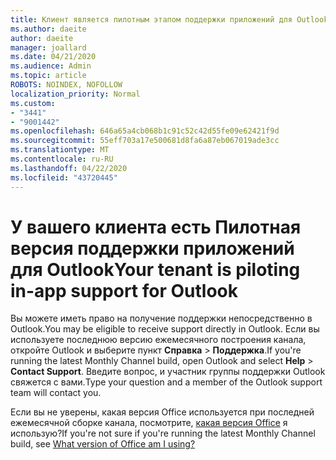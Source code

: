 ```yaml
---
title: Клиент является пилотным этапом поддержки приложений для Outlook
ms.author: daeite
author: daeite
manager: joallard
ms.date: 04/21/2020
ms.audience: Admin
ms.topic: article
ROBOTS: NOINDEX, NOFOLLOW
localization_priority: Normal
ms.custom:
- "3441"
- "9001442"
ms.openlocfilehash: 646a65a4cb068b1c91c52c42d55fe09e62421f9d
ms.sourcegitcommit: 55eff703a17e500681d8fa6a87eb067019ade3cc
ms.translationtype: MT
ms.contentlocale: ru-RU
ms.lasthandoff: 04/22/2020
ms.locfileid: "43720445"
---
```

# <a name="your-tenant-is-piloting-in-app-support-for-outlook"></a><span data-ttu-id="28536-102">У вашего клиента есть Пилотная версия поддержки приложений для Outlook</span><span class="sxs-lookup"><span data-stu-id="28536-102">Your tenant is piloting in-app support for Outlook</span></span>

<span data-ttu-id="28536-103">Вы можете иметь право на получение поддержки непосредственно в Outlook.</span><span class="sxs-lookup"><span data-stu-id="28536-103">You may be eligible to receive support directly in Outlook.</span></span> <span data-ttu-id="28536-104">Если вы используете последнюю версию ежемесячного построения канала, откройте Outlook и выберите пункт **Справка** > **Поддержка**.</span><span class="sxs-lookup"><span data-stu-id="28536-104">If you're running the latest Monthly Channel build, open Outlook and select **Help** > **Contact Support**.</span></span> <span data-ttu-id="28536-105">Введите вопрос, и участник группы поддержки Outlook свяжется с вами.</span><span class="sxs-lookup"><span data-stu-id="28536-105">Type your question and a member of the Outlook support team will contact you.</span></span>

<span data-ttu-id="28536-106">Если вы не уверены, какая версия Office используется при последней ежемесячной сборке канала, посмотрите, [какая версия Office](https://support.office.com/article/932788B8-A3CE-44BF-BB09-E334518B8B19) я использую?</span><span class="sxs-lookup"><span data-stu-id="28536-106">If you're not sure if you're running the latest Monthly Channel build, see [What version of Office am I using?](https://support.office.com/article/932788B8-A3CE-44BF-BB09-E334518B8B19)</span></span>